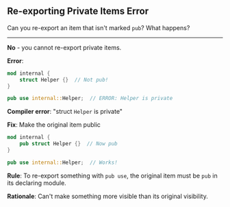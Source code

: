 ## Re-exporting Private Items Error

Can you re-export an item that isn't marked `pub`? What happens?

---

**No** - you cannot re-export private items.

**Error**:
```rust
mod internal {
    struct Helper {}  // Not pub!
}

pub use internal::Helper;  // ERROR: Helper is private
```

**Compiler error**: "struct `Helper` is private"

**Fix**: Make the original item public
```rust
mod internal {
    pub struct Helper {}  // Now pub
}

pub use internal::Helper;  // Works!
```

**Rule**: To re-export something with `pub use`, the original item must be `pub` in its declaring module.

**Rationale**: Can't make something more visible than its original visibility.

